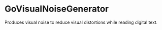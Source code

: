 # GoVisualNoiseGenerator
Produces visual noise to reduce visual distortions while reading digital text.

